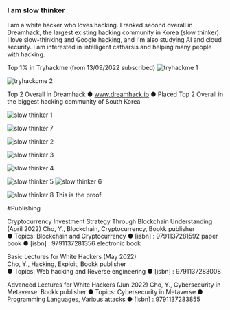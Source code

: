 ### I am slow thinker 

I am a white hacker who loves hacking. I ranked second overall in Dreamhack, the largest existing hacking community in Korea (slow thinker). 
I love slow-thinking and Google hacking, and I'm also studying AI and cloud security. 
I am interested in intelligent catharsis and helping many people with hacking.

Top 1% in Tryhackme  (from 13/09/2022 subscribed)
![tryhackme 1](https://user-images.githubusercontent.com/80503808/203474030-971b16e0-26a6-4721-88f5-b33fc5d05487.png)

![tryhackcme 2](https://user-images.githubusercontent.com/80503808/203474041-178ad365-1eb3-4446-9623-aea7e9d185db.png)

Top 2 Overall in Dreamhack 
● www.dreamhack.io
● Placed Top 2 Overall in the biggest hacking community of South Korea

![slow thinker 1](https://user-images.githubusercontent.com/80503808/203473666-0c37d1c3-2b01-4541-bb5b-49c11e8f05fd.png)

![slow thinker 7](https://user-images.githubusercontent.com/80503808/203473694-7788aa37-2448-4e54-ab08-5fb8b3a2acce.png)

![slow thinker 2](https://user-images.githubusercontent.com/80503808/203473672-3a0d6f1d-dcf9-48bf-9a0a-95193c2839a1.png)

![slow thinker 3](https://user-images.githubusercontent.com/80503808/203473700-c6848c61-546c-4f40-9089-7b45ebde5f86.png)

![slow thinker 4](https://user-images.githubusercontent.com/80503808/203473709-5073afce-567b-4028-8209-098455f33bc6.png)

![slow thinker 5](https://user-images.githubusercontent.com/80503808/203473720-c97a32ac-5aae-4870-ab88-b3ec952ee595.png)
![slow thinker 6](https://user-images.githubusercontent.com/80503808/203473732-956ea42d-7546-493c-9ff4-67c836180b36.png)

![slow thinker 8](https://user-images.githubusercontent.com/80503808/203473770-a70ca04b-2f49-4fa6-8165-0034be9a2cd7.png)
This is the proof


#Publishing

Cryptocurrency Investment Strategy Through Blockchain Understanding (April 2022)
Cho, Y., Blockchain, Cryptocurrency, Bookk publisher    
● Topics: Blockchain and Cryptocurrency
● [isbn] : 9791137281592  paper book
● [isbn] : 9791137281356  electronic book


Basic Lectures for White Hackers (May 2022)  
Cho, Y., Hacking, Exploit, Bookk publisher    
● Topics: Web hacking and Reverse engineering 
● [isbn] : 9791137283008  


Advanced Lectures for White Hackers (Jun 2022)
Cho, Y., Cybersecurity in Metaverse. Bookk publisher
● Topics: Cybersecurity in Metaverse
● Programming Languages, Various attacks
● [isbn] : 9791137283855


<!--
**hero-rq/hero-rq** is a ✨ _special_ ✨ repository because its `README.md` (this file) appears on your GitHub profile.
